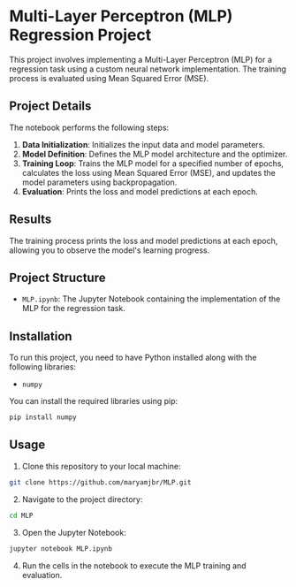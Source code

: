 # Multi-Layer Perceptron (MLP) Regression Project
This project involves implementing a Multi-Layer Perceptron (MLP) for a regression task using a custom neural network implementation. The training process is evaluated using Mean Squared Error (MSE).

## Project Details

The notebook performs the following steps:

1. **Data Initialization**: Initializes the input data and model parameters.
2. **Model Definition**: Defines the MLP model architecture and the optimizer.
3. **Training Loop**: Trains the MLP model for a specified number of epochs, calculates the loss using Mean Squared Error (MSE), and updates the model parameters using backpropagation.
4. **Evaluation**: Prints the loss and model predictions at each epoch.

## Results

The training process prints the loss and model predictions at each epoch, allowing you to observe the model's learning progress.


## Project Structure

- `MLP.ipynb`: The Jupyter Notebook containing the implementation of the MLP for the regression task.

## Installation

To run this project, you need to have Python installed along with the following libraries:

- `numpy`

You can install the required libraries using pip:

```bash
pip install numpy
```

## Usage

1. Clone this repository to your local machine:

```bash
git clone https://github.com/maryamjbr/MLP.git
```

2. Navigate to the project directory:

```bash
cd MLP
```

3. Open the Jupyter Notebook:

```bash
jupyter notebook MLP.ipynb
```

4. Run the cells in the notebook to execute the MLP training and evaluation.


